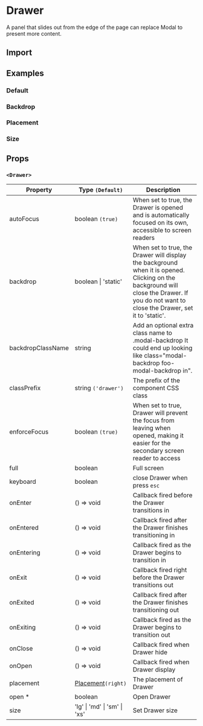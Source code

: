 # Drawer

A panel that slides out from the edge of the page can replace Modal to present more content.

## Import

<!--{include:(components/drawer/fragments/import.md)}-->

## Examples

### Default

<!--{include:`basic.md`}-->

### Backdrop

<!--{include:`backdrop.md`}-->

### Placement

<!--{include:`placement.md`}-->

### Size

<!--{include:`size.md`}-->

## Props

### `<Drawer>`

| Property          | Type `(Default)`                              | Description                                                                                                                                                                               |
| ----------------- | --------------------------------------------- | ----------------------------------------------------------------------------------------------------------------------------------------------------------------------------------------- |
| autoFocus         | boolean `(true)`                              | When set to true, the Drawer is opened and is automatically focused on its own, accessible to screen readers                                                                              |
| backdrop          | boolean &#124; 'static'                       | When set to true, the Drawer will display the background when it is opened. Clicking on the background will close the Drawer. If you do not want to close the Drawer, set it to 'static'. |
| backdropClassName | string                                        | Add an optional extra class name to .modal-backdrop It could end up looking like class="modal-backdrop foo-modal-backdrop in".                                                            |
| classPrefix       | string `('drawer')`                           | The prefix of the component CSS class                                                                                                                                                     |
| enforceFocus      | boolean `(true)`                              | When set to true, Drawer will prevent the focus from leaving when opened, making it easier for the secondary screen reader to access                                                      |
| full              | boolean                                       | Full screen                                                                                                                                                                               |
| keyboard          | boolean                                       | close Drawer when press `esc`                                                                                                                                                             |
| onEnter           | () => void                                    | Callback fired before the Drawer transitions in                                                                                                                                           |
| onEntered         | () => void                                    | Callback fired after the Drawer finishes transitioning in                                                                                                                                 |
| onEntering        | () => void                                    | Callback fired as the Drawer begins to transition in                                                                                                                                      |
| onExit            | () => void                                    | Callback fired right before the Drawer transitions out                                                                                                                                    |
| onExited          | () => void                                    | Callback fired after the Drawer finishes transitioning out                                                                                                                                |
| onExiting         | () => void                                    | Callback fired as the Drawer begins to transition out                                                                                                                                     |
| onClose           | () => void                                    | Callback fired when Drawer hide                                                                                                                                                           |
| onOpen            | () => void                                    | Callback fired when Drawer display                                                                                                                                                        |
| placement         | [Placement](#code-ts-placement-code)`(right)` | The placement of Drawer                                                                                                                                                                   |
| open \*           | boolean                                       | Open Drawer                                                                                                                                                                               |
| size              | 'lg' &#124; 'md' &#124; 'sm' &#124; 'xs'      | Set Drawer size                                                                                                                                                                           |

<!--{include:(_common/types/placement4.md)}-->
